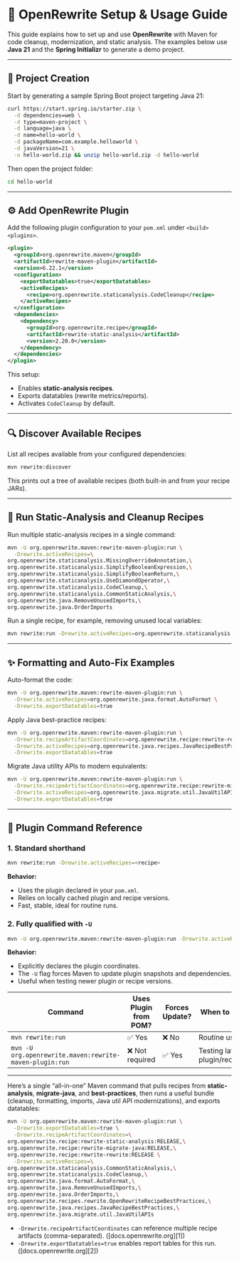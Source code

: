 # 🧭 OpenRewrite Setup & Usage Guide

This guide explains how to set up and use **OpenRewrite** with Maven for code cleanup, modernization, and static analysis.
The examples below use **Java 21** and the **Spring Initializr** to generate a demo project.

---

## 🚀 Project Creation

Start by generating a sample Spring Boot project targeting Java 21:

```bash
curl https://start.spring.io/starter.zip \
  -d dependencies=web \
  -d type=maven-project \
  -d language=java \
  -d name=hello-world \
  -d packageName=com.example.helloworld \
  -d javaVersion=21 \
  -o hello-world.zip && unzip hello-world.zip -d hello-world
```

Then open the project folder:

```bash
cd hello-world
```

---

## ⚙️ Add OpenRewrite Plugin

Add the following plugin configuration to your `pom.xml` under `<build><plugins>`.

```xml
<plugin>
  <groupId>org.openrewrite.maven</groupId>
  <artifactId>rewrite-maven-plugin</artifactId>
  <version>6.22.1</version>
  <configuration>
    <exportDatatables>true</exportDatatables>
    <activeRecipes>
      <recipe>org.openrewrite.staticanalysis.CodeCleanup</recipe>
    </activeRecipes>
  </configuration>
  <dependencies>
    <dependency>
      <groupId>org.openrewrite.recipe</groupId>
      <artifactId>rewrite-static-analysis</artifactId>
      <version>2.20.0</version>
    </dependency>
  </dependencies>
</plugin>
```

This setup:

* Enables **static-analysis recipes**.
* Exports datatables (rewrite metrics/reports).
* Activates `CodeCleanup` by default.

---

## 🔍 Discover Available Recipes

List all recipes available from your configured dependencies:

```bash
mvn rewrite:discover
```

This prints out a tree of available recipes (both built-in and from your recipe JARs).

---

## 🧹 Run Static-Analysis and Cleanup Recipes

Run multiple static-analysis recipes in a single command:

```bash
mvn -U org.openrewrite.maven:rewrite-maven-plugin:run \
  -Drewrite.activeRecipes=\
org.openrewrite.staticanalysis.MissingOverrideAnnotation,\
org.openrewrite.staticanalysis.SimplifyBooleanExpression,\
org.openrewrite.staticanalysis.SimplifyBooleanReturn,\
org.openrewrite.staticanalysis.UseDiamondOperator,\
org.openrewrite.staticanalysis.CodeCleanup,\
org.openrewrite.staticanalysis.CommonStaticAnalysis,\
org.openrewrite.java.RemoveUnusedImports,\
org.openrewrite.java.OrderImports
```

Run a single recipe, for example, removing unused local variables:

```bash
mvn rewrite:run -Drewrite.activeRecipes=org.openrewrite.staticanalysis.RemoveUnusedLocalVariables
```

---

## ✨ Formatting and Auto-Fix Examples

Auto-format the code:

```bash
mvn -U org.openrewrite.maven:rewrite-maven-plugin:run \
  -Drewrite.activeRecipes=org.openrewrite.java.format.AutoFormat \
  -Drewrite.exportDatatables=true
```

Apply Java best-practice recipes:

```bash
mvn -U org.openrewrite.maven:rewrite-maven-plugin:run \
  -Drewrite.recipeArtifactCoordinates=org.openrewrite.recipe:rewrite-rewrite:RELEASE \
  -Drewrite.activeRecipes=org.openrewrite.java.recipes.JavaRecipeBestPractices \
  -Drewrite.exportDatatables=true
```

Migrate Java utility APIs to modern equivalents:

```bash
mvn -U org.openrewrite.maven:rewrite-maven-plugin:run \
  -Drewrite.recipeArtifactCoordinates=org.openrewrite.recipe:rewrite-migrate-java:RELEASE \
  -Drewrite.activeRecipes=org.openrewrite.java.migrate.util.JavaUtilAPIs \
  -Drewrite.exportDatatables=true
```

---

## 🧩 Plugin Command Reference

### 1. Standard shorthand

```bash
mvn rewrite:run -Drewrite.activeRecipes=<recipe>
```

**Behavior:**

* Uses the plugin declared in your `pom.xml`.
* Relies on locally cached plugin and recipe versions.
* Fast, stable, ideal for routine runs.

### 2. Fully qualified with `-U`

```bash
mvn -U org.openrewrite.maven:rewrite-maven-plugin:run -Drewrite.activeRecipes=<recipe>
```

**Behavior:**

* Explicitly declares the plugin coordinates.
* The `-U` flag forces Maven to update plugin snapshots and dependencies.
* Useful when testing newer plugin or recipe versions.

| Command                                                 | Uses Plugin from POM? | Forces Update? | When to Use                   |
| ------------------------------------------------------- | --------------------- | -------------- | ----------------------------- |
| `mvn rewrite:run`                                       | ✅ Yes                 | ❌ No           | Routine use                   |
| `mvn -U org.openrewrite.maven:rewrite-maven-plugin:run` | ❌ Not required        | ✅ Yes          | Testing latest plugin/recipes |

---

Here’s a single “all-in-one” Maven command that pulls recipes from **static-analysis**, **migrate-java**, and **best-practices**, then runs a useful bundle (cleanup, formatting, imports, Java util API modernizations), and exports datatables:

```bash
mvn -U org.openrewrite.maven:rewrite-maven-plugin:run \
  -Drewrite.exportDatatables=true \
  -Drewrite.recipeArtifactCoordinates=\
org.openrewrite.recipe:rewrite-static-analysis:RELEASE,\
org.openrewrite.recipe:rewrite-migrate-java:RELEASE,\
org.openrewrite.recipe:rewrite-rewrite:RELEASE \
  -Drewrite.activeRecipes=\
org.openrewrite.staticanalysis.CommonStaticAnalysis,\
org.openrewrite.staticanalysis.CodeCleanup,\
org.openrewrite.java.format.AutoFormat,\
org.openrewrite.java.RemoveUnusedImports,\
org.openrewrite.java.OrderImports,\
org.openrewrite.recipes.rewrite.OpenRewriteRecipeBestPractices,\
org.openrewrite.java.recipes.JavaRecipeBestPractices,\
org.openrewrite.java.migrate.util.JavaUtilAPIs
```

* `-Drewrite.recipeArtifactCoordinates` can reference multiple recipe artifacts (comma-separated). ([docs.openrewrite.org][1])
* `-Drewrite.exportDatatables=true` enables report tables for this run. ([docs.openrewrite.org][2])



